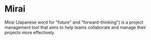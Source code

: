 # Mirai

Mirai (Japanese word for "future" and "forward-thinking") is a project management tool that aims to help teams collaborate and manage their projects more effectively.
